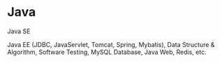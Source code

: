 # Java
Java SE

Java EE (JDBC, JavaServlet, Tomcat, Spring, Mybatis), Data Structure &amp; Algorithm, Software Testing, MySQL Database, Java Web, Redis, etc.
